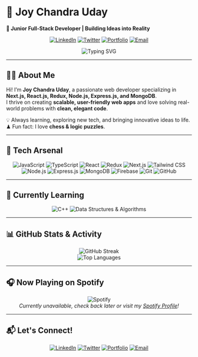 # 🌌 Joy Chandra Uday
**🚀 Junior Full-Stack Developer | Building Ideas into Reality**  

<div align="center">

[![LinkedIn](https://img.shields.io/badge/-LinkedIn-0077B5?style=flat&logo=linkedin&logoColor=white)](https://www.linkedin.com/in/joychandrauday)
[![Twitter](https://img.shields.io/badge/-Twitter-1DA1F2?style=flat&logo=twitter&logoColor=white)](https://twitter.com/joychandrauday)
[![Portfolio](https://img.shields.io/badge/-Portfolio-4ade80?style=flat&logo=web&logoColor=white)](https://joychandrauday-nexus.vercel.app/)
[![Email](https://img.shields.io/badge/-Email-D14836?style=flat&logo=gmail&logoColor=white)](mailto:joychandraud@gmail.com)

<img src="https://readme-typing-svg.herokuapp.com?font=Fira+Code&size=22&pause=1000&color=58A6FF&width=550&lines=Transforming+Ideas+into+Reality+through+Code;Crafting+Modern+Full-Stack+Web+Apps;Passionate+About+Clean+UI+%26+UX" alt="Typing SVG" />

</div>

---

## 🧑‍💻 About Me
Hi! I’m **Joy Chandra Uday**, a passionate web developer specializing in **Next.js, React.js, Redux, Node.js, Express.js, and MongoDB**.  
I thrive on creating **scalable, user-friendly web apps** and love solving real-world problems with **clean, elegant code**.

💡 Always learning, exploring new tech, and bringing innovative ideas to life.  
♟ Fun fact: I love **chess & logic puzzles**.

---

## 🚀 Tech Arsenal
<div align="center">

![JavaScript](https://img.shields.io/badge/-JavaScript-F7DF1E?style=for-the-badge&logo=javascript&logoColor=black)
![TypeScript](https://img.shields.io/badge/-TypeScript-3178C6?style=for-the-badge&logo=typescript&logoColor=white)
![React](https://img.shields.io/badge/-React-20232A?style=for-the-badge&logo=react&logoColor=61DAFB)
![Redux](https://img.shields.io/badge/-Redux-764ABC?style=for-the-badge&logo=redux&logoColor=white)
![Next.js](https://img.shields.io/badge/-Next.js-000000?style=for-the-badge&logo=next.js&logoColor=white)
![Tailwind CSS](https://img.shields.io/badge/-Tailwind_CSS-38B2AC?style=for-the-badge&logo=tailwind-css&logoColor=white)
![Node.js](https://img.shields.io/badge/-Node.js-339933?style=for-the-badge&logo=node.js&logoColor=white)
![Express.js](https://img.shields.io/badge/-Express.js-000000?style=for-the-badge&logo=express&logoColor=white)
![MongoDB](https://img.shields.io/badge/-MongoDB-47A248?style=for-the-badge&logo=mongodb&logoColor=white)
![Firebase](https://img.shields.io/badge/-Firebase-FFCA28?style=for-the-badge&logo=firebase&logoColor=black)
![Git](https://img.shields.io/badge/-Git-F05032?style=for-the-badge&logo=git&logoColor=white)
![GitHub](https://img.shields.io/badge/-GitHub-181717?style=for-the-badge&logo=github&logoColor=white)

</div>

---

## 🌱 Currently Learning
<div align="center">

![C++](https://img.shields.io/badge/-C++-00599C?style=for-the-badge&logo=c%2B%2B&logoColor=white)
![Data Structures & Algorithms](https://img.shields.io/badge/-DSA-FF5733?style=for-the-badge&logo=codeforces&logoColor=white)

</div>

---

## 📊 GitHub Stats & Activity
<div align="center">

![GitHub Streak](https://github-readme-streak-stats.herokuapp.com/?user=joychandrauday&theme=radical&hide_border=true)  
![Top Languages](https://github-readme-stats.vercel.app/api/top-langs/?username=joychandrauday&layout=compact&theme=radical&hide_border=true)

</div>

---

## 🎧 Now Playing on Spotify
<div align="center">

![Spotify](https://img.shields.io/badge/-Spotify-1DB954?style=for-the-badge&logo=spotify&logoColor=white)  
*Currently unavailable, check back later or visit my [Spotify Profile](https://open.spotify.com/user/31q4l632w2x6hthlv5p2zjkmki7e)!*

</div>

---

## 📬 Let's Connect!
<div align="center">

[![LinkedIn](https://img.shields.io/badge/-LinkedIn-0077B5?style=for-the-badge&logo=linkedin&logoColor=white)](https://www.linkedin.com/in/joychandrauday)
[![Twitter](https://img.shields.io/badge/-Twitter-1DA1F2?style=for-the-badge&logo=twitter&logoColor=white)](https://twitter.com/joychandrauday)
[![Portfolio](https://img.shields.io/badge/-Portfolio-4ade80?style=for-the-badge&logo=web&logoColor=white)](https://joychandrauday-nexus.vercel.app/)
[![Email](https://img.shields.io/badge/-Email-D14836?style=for-the-badge&logo=gmail&logoColor=white)](mailto:joychandraud@gmail.com)

</div>
